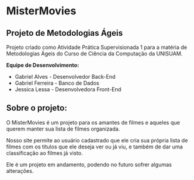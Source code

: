# MisterMovies

## Projeto de Metodologias Ágeis
Projeto criado como Atividade Prática Supervisionada 1 para a matéria de Metodologias Ágeis do Curso de Ciência da Computação da UNISUAM.

**Equipe de Desenvolvimento:**
- Gabriel Alves - Desenvolvedor Back-End
- Gabriel Ferreira - Banco de Dados
- Jessica Lessa - Desenvolvedora Front-End

## Sobre o projeto:
O MisterMovies é um projeto para os amantes de filmes e aqueles que querem manter sua lista de filmes organizada.

Nosso site permite ao usuário cadastrado que ele cria sua própria lista de filmes com os títulos que ele deseja ver ou já viu, e também de dar uma classificação ao filmes já visto.

Ele é um projeto em andamento, podendo no futuro sofrer algumas alterações.
